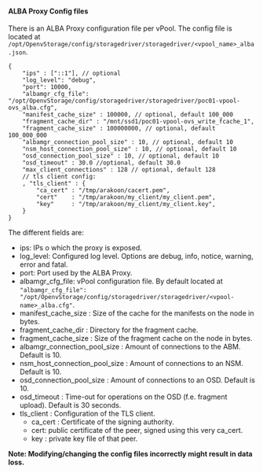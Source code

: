 #### ALBA Proxy Config files
 There is an ALBA Proxy configuration file per vPool. The config file is located at `/opt/OpenvStorage/config/storagedriver/storagedriver/<vpool_name>_alba.json`.

```
{
    "ips" : ["::1"], // optional
    "log_level": "debug",
    "port": 10000,
    "albamgr_cfg_file": "/opt/OpenvStorage/config/storagedriver/storagedriver/poc01-vpool-ovs_alba.cfg",
    "manifest_cache_size" : 100000, // optional, default 100_000
    "fragment_cache_dir" : "/mnt/ssd1/poc01-vpool-ovs_write_fcache_1",
    "fragment_cache_size" : 100000000, // optional, default 100_000_000
    "albamgr_connection_pool_size" : 10, // optional, default 10
    "nsm_host_connection_pool_size" : 10, // optional, default 10
    "osd_connection_pool_size" : 10, // optional, default 10
    "osd_timeout" : 30.0 //optional, default 30.0
    "max_client_connections" : 128 // optional, default 128
    // tls client config:
    , "tls_client" : {
        "ca_cert" : "/tmp/arakoon/cacert.pem",
        "cert"    : "/tmp/arakoon/my_client/my_client.pem",
        "key"     : "/tmp/arakoon/my_client/my_client.key",
    }
}
```

The different fields are:
* ips: IPs o which the proxy is exposed.
* log_level: Configured log level. Options are debug, info, notice, warning, error and fatal.
* port: Port used by the ALBA Proxy.
* albamgr_cfg_file: vPool configuration file. By default located at `"albamgr_cfg_file": "/opt/OpenvStorage/config/storagedriver/storagedriver/<vpool-name>_alba.cfg"`.
* manifest_cache_size : Size of the cache for the manifests on the node in bytes.
* fragment_cache_dir : Directory for the fragment cache.
* fragment_cache_size : Size of the fragment cache on the node in bytes.
* albamgr_connection_pool_size : Amount of connections to the ABM. Default is 10.
* nsm_host_connection_pool_size : Amount of connections to an NSM. Default is 10.
* osd_connection_pool_size : Amount of connections to an OSD. Default is 10.
* osd_timeout : Time-out for operations on the OSD (f.e. fragment upload). Default is 30 seconds.
* tls_client : Configuration of the TLS client.
    * ca_cert : Certificate of the signing authority.
    * cert: public certificate of the peer, signed using this very ca_cert.
    * key : private key file of that peer.


**Note: Modifying/changing the config files incorrectly might result in data loss.**

